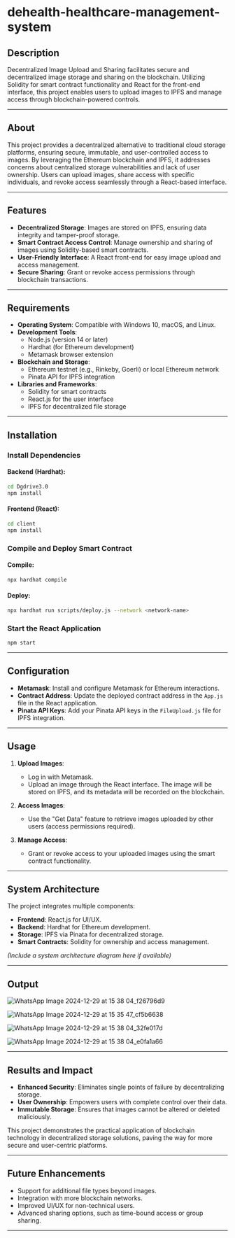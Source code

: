 # dehealth-healthcare-management-system

## Description
Decentralized Image Upload and Sharing facilitates secure and decentralized image storage and sharing on the blockchain. Utilizing Solidity for smart contract functionality and React for the front-end interface, this project enables users to upload images to IPFS and manage access through blockchain-powered controls.

---

## About
This project provides a decentralized alternative to traditional cloud storage platforms, ensuring secure, immutable, and user-controlled access to images. By leveraging the Ethereum blockchain and IPFS, it addresses concerns about centralized storage vulnerabilities and lack of user ownership. Users can upload images, share access with specific individuals, and revoke access seamlessly through a React-based interface.

---

## Features
- **Decentralized Storage**: Images are stored on IPFS, ensuring data integrity and tamper-proof storage.
- **Smart Contract Access Control**: Manage ownership and sharing of images using Solidity-based smart contracts.
- **User-Friendly Interface**: A React front-end for easy image upload and access management.
- **Secure Sharing**: Grant or revoke access permissions through blockchain transactions.

---

## Requirements
- **Operating System**: Compatible with Windows 10, macOS, and Linux.
- **Development Tools**:
  - Node.js (version 14 or later)
  - Hardhat (for Ethereum development)
  - Metamask browser extension
- **Blockchain and Storage**:
  - Ethereum testnet (e.g., Rinkeby, Goerli) or local Ethereum network
  - Pinata API for IPFS integration
- **Libraries and Frameworks**:
  - Solidity for smart contracts
  - React.js for the user interface
  - IPFS for decentralized file storage

---

## Installation


### Install Dependencies
#### Backend (Hardhat):
```bash
cd Dgdrive3.0
npm install
```
#### Frontend (React):
```bash
cd client
npm install
```

### Compile and Deploy Smart Contract
#### Compile:
```bash
npx hardhat compile
```
#### Deploy:
```bash
npx hardhat run scripts/deploy.js --network <network-name>
```

### Start the React Application
```bash
npm start
```

---

## Configuration
- **Metamask**: Install and configure Metamask for Ethereum interactions.
- **Contract Address**: Update the deployed contract address in the `App.js` file in the React application.
- **Pinata API Keys**: Add your Pinata API keys in the `FileUpload.js` file for IPFS integration.

---

## Usage
1. **Upload Images**:
   - Log in with Metamask.
   - Upload an image through the React interface. The image will be stored on IPFS, and its metadata will be recorded on the blockchain.

2. **Access Images**:
   - Use the "Get Data" feature to retrieve images uploaded by other users (access permissions required).

3. **Manage Access**:
   - Grant or revoke access to your uploaded images using the smart contract functionality.

---

## System Architecture
The project integrates multiple components:
- **Frontend**: React.js for UI/UX.
- **Backend**: Hardhat for Ethereum development.
- **Storage**: IPFS via Pinata for decentralized storage.
- **Smart Contracts**: Solidity for ownership and access management.

*(Include a system architecture diagram here if available)*

---

## Output

![WhatsApp Image 2024-12-29 at 15 38 04_f26796d9](https://github.com/user-attachments/assets/0632d00c-2983-4a19-830b-bebe56bdc9d1)

![WhatsApp Image 2024-12-29 at 15 35 47_cf5b6638](https://github.com/user-attachments/assets/2aee1093-bba1-47ba-859b-c7f231416fa0)

![WhatsApp Image 2024-12-29 at 15 38 04_32fe017d](https://github.com/user-attachments/assets/0f928621-2ba7-4cdd-a312-2bbcdca652be)

![WhatsApp Image 2024-12-29 at 15 38 04_e0fa1a66](https://github.com/user-attachments/assets/d8f61120-75b2-4105-bf53-482dcd29eb08)


---

## Results and Impact
- **Enhanced Security**: Eliminates single points of failure by decentralizing storage.
- **User Ownership**: Empowers users with complete control over their data.
- **Immutable Storage**: Ensures that images cannot be altered or deleted maliciously.

This project demonstrates the practical application of blockchain technology in decentralized storage solutions, paving the way for more secure and user-centric platforms.

---

## Future Enhancements
- Support for additional file types beyond images.
- Integration with more blockchain networks.
- Improved UI/UX for non-technical users.
- Advanced sharing options, such as time-bound access or group sharing.

---

